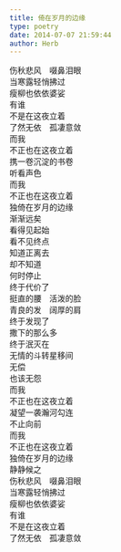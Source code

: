 ```yaml
---  
title: 倚在岁月的边缘  
type: poetry  
date: 2014-07-07 21:59:44  
author: Herb    
---  
```

伤秋悲风　啜鼻泪眼  
当寒露轻悄拂过  
瘦柳也依依婆娑  
有谁  
不是在这夜立着  
了然无依　孤凄意敛    
而我  
不正也在这夜立着  
携一卷沉淀的书卷  
听看声色  
而我  
不正也在这夜立着  
独倚在岁月的边缘  
渐渐远矣    
看得见起始  
看不见终点  
知道正离去  
却不知道  
何时停止  
终于代价了  
挺直的腰　活泼的脸  
青良的发　阔厚的肩  
终于发现了  
撒下的那么多  
终于泯灭在  
无情的斗转星移间  
无偿  
也该无怨    
而我  
不正也在这夜立着  
凝望一袭瀚河勾连  
不止向前  
而我  
不正也在这夜立着  
独倚在岁月的边缘  
静静候之    
伤秋悲风　啜鼻泪眼  
当寒露轻悄拂过  
瘦柳也依依婆娑  
有谁  
不是在这夜立着  
了然无依　孤凄意敛